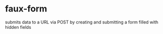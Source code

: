 faux-form
=========

submits data to a URL via POST by creating and submitting a form filled with hidden fields
